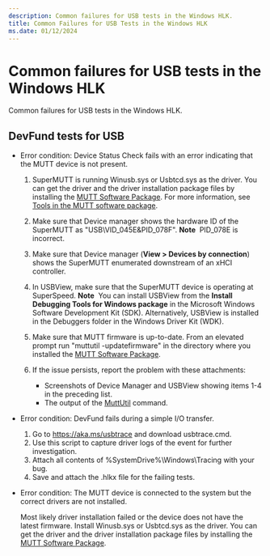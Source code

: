 ```yaml
---
description: Common failures for USB tests in the Windows HLK.
title: Common Failures for USB Tests in the Windows HLK
ms.date: 01/12/2024
---
```


# Common failures for USB tests in the Windows HLK

Common failures for USB tests in the Windows HLK.

## DevFund tests for USB

- Error condition: Device Status Check fails with an error indicating that the MUTT device is not present.

    1. SuperMUTT is running Winusb.sys or Usbtcd.sys as the driver. You can get the driver and the driver installation package files by installing the [MUTT Software Package](./index.md). For more information, see [Tools in the MUTT software package](mutt-software-package.md).

    1. Make sure that Device manager shows the hardware ID of the SuperMUTT as "USB\\VID\_045E&PID\_078F". **Note**  PID\_078E is incorrect.

    1. Make sure that Device manager (**View &gt; Devices by connection**) shows the SuperMUTT enumerated downstream of an xHCI controller.

    1. In USBView, make sure that the SuperMUTT device is operating at SuperSpeed. **Note**  You can install USBView from the **Install Debugging Tools for Windows package** in the Microsoft Windows Software Development Kit (SDK). Alternatively, USBView is installed in the Debuggers folder in the Windows Driver Kit (WDK).

    1. Make sure that MUTT firmware is up-to-date. From an elevated prompt run "muttutil -updatefirmware" in the directory where you installed the [MUTT Software Package](./index.md).

    1. If the issue persists, report the problem with these attachments:

        - Screenshots of Device Manager and USBView showing items 1-4 in the preceding list.
        - The output of the [MuttUtil](muttutil.md) command.

- Error condition: DevFund fails during a simple I/O transfer.

    1. Go to <https://aka.ms/usbtrace> and download usbtrace.cmd.
    1. Use this script to capture driver logs of the event for further investigation.
    1. Attach all contents of %SystemDrive%\\Windows\Tracing with your bug.
    1. Save and attach the .hlkx file for the failing tests.

- Error condition: The MUTT device is connected to the system but the correct drivers are not installed.

    Most likely driver installation failed or the device does not have the latest firmware. Install Winusb.sys or Usbtcd.sys as the driver. You can get the driver and the driver installation package files by installing the [MUTT Software Package](./index.md).
